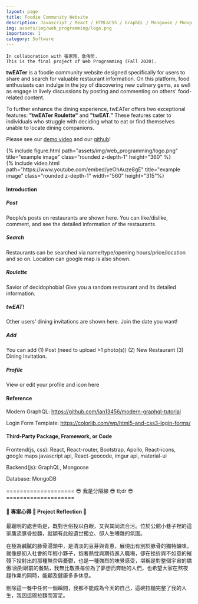 ```yaml
---
layout: page
title: Foodie Community Website
description: Javascript / React / HTML&CSS / GraphQL / Mongoose / MongoDB
img: assets/img/web_programming/logo.png
importance: 1
category: Software
---
```


    In collaboration with 張家翔、詹侑昕.
    This is the final project of Web Programming (Fall 2020).

<div class="row justify-content-sm-center">
    <div class="col-sm mt-3 mt-md-0">
    <p><strong>twEATer</strong> is a foodie community website designed specifically for users to share and search for valuable restaurant information. On this platform, food enthusiasts can indulge in the joy of discovering new culinary gems, as well as engage in lively discussions by posting and commenting on others' food-related content.</p>
    <p>To further enhance the dining experience, twEATer offers two exceptional features: <strong>"twEATer Roulette"</strong> and <strong>"twEAT."</strong> These features cater to individuals who struggle with deciding what to eat or find themselves unable to locate dining companions.</p>
    <p>Please see our <a href="https://www.youtube.com/watch?v=yeOhAuze8gE&ab_channel=hsiang20">demo video</a> and our <a href="https://github.com/hsiangchang20/twEATer">github</a>!</p>
    </div>
    <div class="col-sm mt-3 mt-md-0">
        {% include figure.html path="assets/img/web_programming/logo.png" title="example image" class="rounded z-depth-1" height="360" %}
    </div>
</div>

<div class="row">
    <div class="col-sm mt-3 mt-md-0">
        {% include video.html path="https://www.youtube.com/embed/yeOhAuze8gE" title="example image" class="rounded z-depth-1" width="560" height="315"%}
    </div>
</div>

<h4><strong>Introduction</strong></h4>
<h5><strong>Post</strong></h5>
People’s posts on restaurants are shown here. You can like/dislike, comment, and see the detailed information of the restaurants.
<h5><strong>Search</strong></h5>
Restaurants can be searched via name/type/opening hours/price/location and so on. Location can google map is also shown.
<h5><strong>Roulette</strong></h5>
Savior of decidophobia! Give you a random restaurant and its detailed information.
<h5><strong>twEAT!</strong></h5>
Other users’ dining invitations are shown here. Join the date you want! 
<h5><strong>Add</strong></h5>
You can add (1) Post (need to upload >1 photo(s)) (2) New Restaurant (3) Dining Invitation.
<h5><strong>Profile</strong></h5>
View or edit your profile and icon here

<h4><strong>Reference</strong></h4>
Modern GraphQL: <a href="https://github.com/ian13456/modern-graphql-tutorial">https://github.com/ian13456/modern-graphql-tutorial</a>

Login Form Template: <a href="https://colorlib.com/wp/html5-and-css3-login-forms/">https://colorlib.com/wp/html5-and-css3-login-forms/</a>


<h4><strong>Third-Party Package, Framework, or Code</strong></h4>
Frontend(js, css): React, React-router, Bootstrap, Apollo, React-icons, google maps javascript api, React-geocode, imgur api, material-ui

Backend(js): GraphQL, Mongoose

Database: MongoDB

==================== 😎 我是分隔線 😎 tl;dr 😎 ====================
<h4><strong>🌸 專案心得 🌸 Project Reflection 🌸</strong></h4>
<p>最聰明的處世術是，既對世俗投以白眼，又與其同流合污。位於公館小巷子裡的這家鷹流豚骨拉麵，就額有此般遺世獨立、卻人生嘈雜的氛圍。</p>
<p>在極為鹹膩的豚骨湯頭中，是清淡的豆芽與青蔥，展現出有別於豚骨的獨特韻味，就像是初入社會的年輕小夥子，抱著熱忱與期待進入職埸，卻在挫折與不如意的摧殘下投射出的那種無奈與憂鬱，也是一種強烈的味覺感受，堪稱是對整個宇宙的驕傲!面對眼前的餐點，我無比敬畏毎位為了夢想而奔馳的人們，也希望大家在熬夜趕作業的同時，能顧及健康多多休息。</p>
<p>刪除這一餐中任何一個瞬間，我都不能成為今天的自己，這碗拉麵完整了我的人生，我因這碗拉麵而富足。</p>
